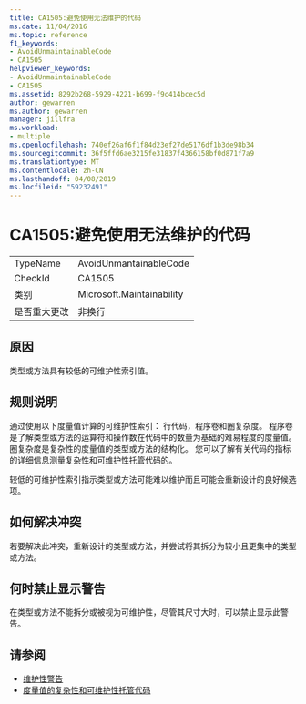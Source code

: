 ```yaml
---
title: CA1505:避免使用无法维护的代码
ms.date: 11/04/2016
ms.topic: reference
f1_keywords:
- AvoidUnmaintainableCode
- CA1505
helpviewer_keywords:
- AvoidUnmaintainableCode
- CA1505
ms.assetid: 8292b268-5929-4221-b699-f9c414bcec5d
author: gewarren
ms.author: gewarren
manager: jillfra
ms.workload:
- multiple
ms.openlocfilehash: 740ef26af6f1f84d23ef27de5176df1b3de98b34
ms.sourcegitcommit: 36f5ffd6ae3215fe31837f4366158bf0d871f7a9
ms.translationtype: MT
ms.contentlocale: zh-CN
ms.lasthandoff: 04/08/2019
ms.locfileid: "59232491"
---
```

# <a name="ca1505-avoid-unmaintainable-code"></a>CA1505:避免使用无法维护的代码

|||
|-|-|
|TypeName|AvoidUnmantainableCode|
|CheckId|CA1505|
|类别|Microsoft.Maintainability|
|是否重大更改|非换行|

## <a name="cause"></a>原因

类型或方法具有较低的可维护性索引值。

## <a name="rule-description"></a>规则说明

通过使用以下度量值计算的可维护性索引： 行代码，程序卷和圈复杂度。 程序卷是了解类型或方法的运算符和操作数在代码中的数量为基础的难易程度的度量值。 圈复杂度是复杂性的度量值的类型或方法的结构化。 您可以了解有关代码的指标的详细信息[测量复杂性和可维护性托管代码的](../code-quality/code-metrics-values.md)。

较低的可维护性索引指示类型或方法可能难以维护而且可能会重新设计的良好候选项。

## <a name="how-to-fix-violations"></a>如何解决冲突

若要解决此冲突，重新设计的类型或方法，并尝试将其拆分为较小且更集中的类型或方法。

## <a name="when-to-suppress-warnings"></a>何时禁止显示警告

在类型或方法不能拆分或被视为可维护性，尽管其尺寸大时，可以禁止显示此警告。

## <a name="see-also"></a>请参阅

- [维护性警告](../code-quality/maintainability-warnings.md)
- [度量值的复杂性和可维护性托管代码](../code-quality/code-metrics-values.md)